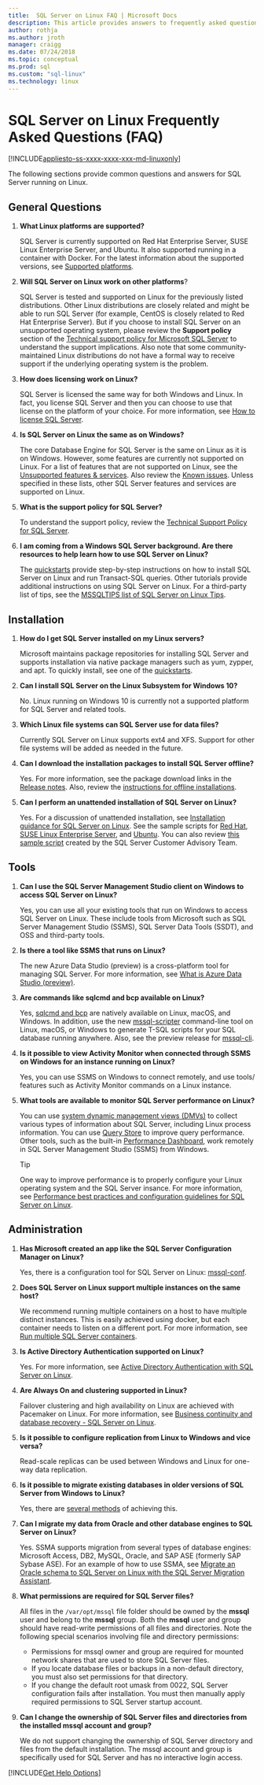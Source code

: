 ```yaml
---
title:  SQL Server on Linux FAQ | Microsoft Docs
description: This article provides answers to frequently asked questions about SQL Server running on Linux.
author: rothja 
ms.author: jroth 
manager: craigg
ms.date: 07/24/2018
ms.topic: conceptual
ms.prod: sql
ms.custom: "sql-linux"
ms.technology: linux
---
```


# SQL Server on Linux Frequently Asked Questions (FAQ)

[!INCLUDE[appliesto-ss-xxxx-xxxx-xxx-md-linuxonly](../includes/appliesto-ss-xxxx-xxxx-xxx-md-linuxonly.md)]

The following sections provide common questions and answers for SQL Server running on Linux.

## General Questions

1. **What Linux platforms are supported?**

   SQL Server is currently supported on Red Hat Enterprise Server, SUSE Linux Enterprise Server, and Ubuntu. It also supported running in a container with Docker. For the latest information about the supported versions, see [Supported platforms](sql-server-linux-setup.md#supportedplatforms).

1. **Will SQL Server on Linux work on other platforms**?

   SQL Server is tested and supported on Linux for the previously listed distributions. Other Linux distributions are closely related and might be able to run SQL Server (for example, CentOS is closely related to Red Hat Enterprise Server). But if you choose to install SQL Server on an unsupported operating system, please review the **Support policy** section of the [Technical support policy for Microsoft SQL Server](https://support.microsoft.com/help/4047326/support-policy-for-microsoft-sql-server) to understand the support implications. Also note that some community-maintained Linux distributions do not have a formal way to receive support if the underlying operating system is the problem.

1. **How does licensing work on Linux?**

   SQL Server is licensed the same way for both Windows and Linux. In fact, you license SQL Server and then you can choose to use that license on the platform of your choice. For more information, see [How to license SQL Server](https://www.microsoft.com/sql-server/sql-server-2017-pricing).

1. **Is SQL Server on Linux the same as on Windows?**

   The core Database Engine for SQL Server is the same on Linux as it is on Windows. However, some features are currently not supported on Linux. For a list of features that are not supported on Linux, see the [Unsupported features & services](sql-server-linux-release-notes.md#Unsupported). Also review the [Known issues](sql-server-linux-release-notes.md#known-issues). Unless specified in these lists, other SQL Server features and services are supported on Linux.

1. **What is the support policy for SQL Server?**

   To understand the support policy, review the [Technical Support Policy for SQL Server](https://support.microsoft.com/help/4047326/support-policy-for-microsoft-sql-server).

1. **I am coming from a Windows SQL Server background. Are there resources to help learn how to use SQL Server on Linux?**

   The [quickstarts](sql-server-linux-setup.md#platforms) provide step-by-step instructions on how to install SQL Server on Linux and run Transact-SQL queries. Other tutorials provide additional instructions on using SQL Server on Linux. For a third-party list of tips, see the [MSSQLTIPS list of SQL Server on Linux Tips](https://www.mssqltips.com/sql-server-tip-category/226/sql-server-on-linux/).

## Installation

1. **How do I get SQL Server installed on my Linux servers?**

   Microsoft maintains package repositories for installing SQL Server and supports installation via native package managers such as yum, zypper, and apt. To quickly install, see one of the [quickstarts](sql-server-linux-setup.md#platforms).

1. **Can I install SQL Server on the Linux Subsystem for Windows 10?**

   No. Linux running on Windows 10 is currently not a supported platform for SQL Server and related tools.

1. **Which Linux file systems can SQL Server use for data files?**

   Currently SQL Server on Linux supports ext4 and XFS. Support for other file systems will be added as needed in the future.

1. **Can I download the installation packages to install SQL Server offline?**

   Yes. For more information, see the package download links in the [Release notes](sql-server-linux-release-notes.md). Also, review the [instructions for offline installations](sql-server-linux-setup.md#offline).

1. **Can I perform an unattended installation of SQL Server on Linux?**

   Yes. For a discussion of unattended installation, see [Installation guidance for SQL Server on Linux](sql-server-linux-setup.md#unattended). See the sample scripts for [Red Hat](sample-unattended-install-redhat.md), [SUSE Linux Enterprise Server](sample-unattended-install-suse.md), and [Ubuntu](sample-unattended-install-ubuntu.md). You can also review [this sample script](https://blogs.msdn.microsoft.com/sqlcat/2017/10/03/unattended-install-and-configuration-for-sql-server-2017-on-linux/) created by the SQL Server Customer Advisory Team.

## Tools

1. **Can I use the SQL Server Management Studio client on Windows to access SQL Server on Linux?**

   Yes, you can use all your existing tools that run on Windows to access SQL Server on Linux. These include tools from Microsoft such as SQL Server Management Studio (SSMS), SQL Server Data Tools (SSDT), and OSS and third-party tools.

1. **Is there a tool like SSMS that runs on Linux?**

   The new Azure Data Studio (preview) is a cross-platform tool for managing SQL Server. For more information, see [What is Azure Data Studio (preview)](../azure-data-studio/what-is.md).

1. **Are commands like sqlcmd and bcp available on Linux?**

   Yes, [sqlcmd and bcp](sql-server-linux-setup-tools.md) are natively available on Linux, macOS, and Windows. In addition, use the new [mssql-scripter](https://github.com/Microsoft/mssql-scripter) command-line tool on Linux, macOS, or Windows to generate T-SQL scripts for your SQL database running anywhere. Also, see the preview release for [mssql-cli](https://blogs.technet.microsoft.com/dataplatforminsider/2017/12/12/try-mssql-cli-a-new-interactive-command-line-tool-for-sql-server/).

1. **Is it possible to view Activity Monitor when connected through SSMS on Windows for an instance running on Linux?**

   Yes, you can use SSMS on Windows to connect remotely, and use tools/ features such as Activity Monitor commands on a Linux instance.

1. **What tools are available to monitor SQL Server performance on Linux?**

   You can use [system dynamic management views (DMVs)](../relational-databases/system-dynamic-management-views/system-dynamic-management-views.md) to collect various types of information about SQL Server, including Linux process information. You can use [Query Store](../relational-databases/performance/monitoring-performance-by-using-the-query-store.md) to improve query performance. Other tools, such as the built-in [Performance Dashboard](https://blogs.msdn.microsoft.com/sql_server_team/new-in-ssms-performance-dashboard-built-in/), work remotely in SQL Server Management Studio (SSMS) from Windows.

   > [!TIP]
   > One way to improve performance is to properly configure your Linux operating system and the SQL Server insance. For more information, see [Performance best practices and configuration guidelines for SQL Server on Linux](sql-server-linux-performance-best-practices.md).

## Administration

1. **Has Microsoft created an app like the SQL Server Configuration Manager on Linux?**

   Yes, there is a configuration tool for SQL Server on Linux: [mssql-conf](sql-server-linux-configure-mssql-conf.md).

1. **Does SQL Server on Linux support multiple instances on the same host?**

   We recommend running multiple containers on a host to have multiple distinct instances. This is easily achieved using docker, but each container needs to listen on a different port. For more information, see [Run multiple SQL Server containers](sql-server-linux-configure-docker.md#run-multiple-sql-server-containers).

1. **Is Active Directory Authentication supported on Linux?**

   Yes. For more information, see [Active Directory Authentication with SQL Server on Linux](sql-server-linux-active-directory-authentication.md).

1. **Are Always On and clustering supported in Linux?**

   Failover clustering and high availability on Linux are achieved with Pacemaker on Linux. For more information, see [Business continuity and database recovery - SQL Server on Linux](sql-server-linux-business-continuity-dr.md).

1. **Is it possible to configure replication from Linux to Windows and vice versa?**

   Read-scale replicas can be used between Windows and Linux for one-way data replication.

1. **Is it possible to migrate existing databases in older versions of SQL Server from Windows to Linux?**

   Yes, there are [several methods](sql-server-linux-migrate-overview.md) of achieving this.

1. **Can I migrate my data from Oracle and other database engines to SQL Server on Linux?**

   Yes. SSMA supports migration from several types of database engines: Microsoft Access, DB2, MySQL, Oracle, and SAP ASE (formerly SAP Sybase ASE). For an example of how to use SSMA, see [Migrate an Oracle schema to SQL Server on Linux with the SQL Server Migration Assistant](../ssma/oracle/sql-server-linux-convert-from-oracle.md?toc=%2fsql%2flinux%2ftoc.json).

1. **What permissions are required for SQL Server files?**

   All files in the `/var/opt/mssql` file folder should be owned by the **mssql** user and belong to the **mssql** group. Both the **mssql** user and group should have read-write permissions of all files and directories. Note the following special scenarios involving file and directory permissions:

   * Permissions for mssql owner and group are required for mounted network shares that are used to store SQL Server files.
   * If you locate database files or backups in a non-default directory, you must also set permissions for that directory.
   * If you change the default root umask from 0022, SQL Server configuration fails after installation. You must then manually apply required permissions to SQL Server startup account.

1. **Can I change the ownership of SQL Server files and directories from the installed mssql account and group?**

   We do not support changing the ownership of SQL Server directory and files from the default installation. The mssql account and group is specifically used for SQL Server and has no interactive login access.

[!INCLUDE[Get Help Options](../includes/paragraph-content/get-help-options.md)]
